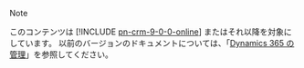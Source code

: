 > [!NOTE]
> このコンテンツは [!INCLUDE [pn-crm-9-0-0-online](../includes/pn-crm-9-0-0-online.md)] またはそれ以降を対象にしています。 以前のバージョンのドキュメントについては、「[Dynamics 365 の管理](https://technet.microsoft.com/library/dn531101.aspx)」を参照してください。